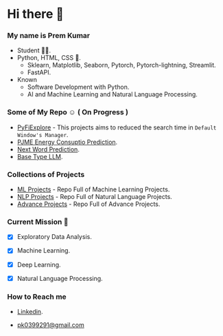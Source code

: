 # Hi there 👋

<!--
**Codechickdev/codechickdev** is a ✨ _special_ ✨ repository because its `README.md` (this file) appears on your GitHub profile.

Here are some ideas to get you started:

- 🔭 I’m currently working on ...
- 🌱 I’m currently learning ...
- 👯 I’m looking to collaborate on ...
- 🤔 I’m looking for help with ...
- 💬 Ask me about ...
- 📫 How to reach me: ...
- 😄 Pronouns: ...
- ⚡ Fun fact: ...
-->

### My name is **Prem Kumar**

- Student 👩‍🎓.
- Python, HTML, CSS 🌱.
  - Sklearn, Matplotlib, Seaborn, Pytorch, Pytorch-lightning, Streamlit.
  - FastAPI.
- Known
  - Software Development with Python.
  - AI and Machine Learning and Natural Language Processing.

### Some of My Repo ☺ ( On Progress )
- [PyFiExplore](https://github.com/PremKumar-V/PyFiExplore) - This projects aims to reduced the search time in `Default Window's Manager`.
- [PJME Energy Consuptio Prediction](https://github.com/PremKumar-V/ML_Projects/blob/main/PJME_Energy_Consuption_Prediction.ipynb).
- [Next Word Prediction](https://github.com/PremKumar-V/NLP_Projects/blob/main/predict-next-word-2.ipynb).
- [Base Type LLM](https://github.com/PremKumar-V/Advance_Projects/blob/main/LLM_Base.ipynb).

### Collections of Projects
- [ML Projects](https://github.com/PremKumar-V/ML_Projects) - Repo Full of Machine Learning Projects.
- [NLP Projects](https://github.com/PremKumar-V/NLP_Projects) - Repo Full of Natural Language Projects.
- [Advance Projects](https://github.com/PremKumar-V/Advance_Projects) - Repo Full of Advance Projects.

### Current Mission 🚀

- [x] Exploratory Data Analysis.
- [x] Machine Learning.
- [x] Deep Learning.
- [x] Natural Language Processing.


### How to Reach me
- [Linkedin](https://www.linkedin.com/in/premkumarv12/).
  
- pk0399291@gmail.com
